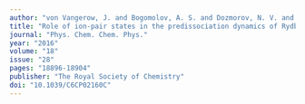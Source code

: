 ```yaml
---
author: "von Vangerow, J. and Bogomolov, A. S. and Dozmorov, N. V. and Schomas, D. and Stienkemeier, F. and Baklanov, A. V. and Mudrich, M."
title: "Role of ion-pair states in the predissociation dynamics of Rydberg states of molecular iodine"
journal: "Phys. Chem. Chem. Phys."
year: "2016"
volume: "18"
issue: "28"
pages: "18896-18904"
publisher: "The Royal Society of Chemistry"
doi: "10.1039/C6CP02160C"
---
```

